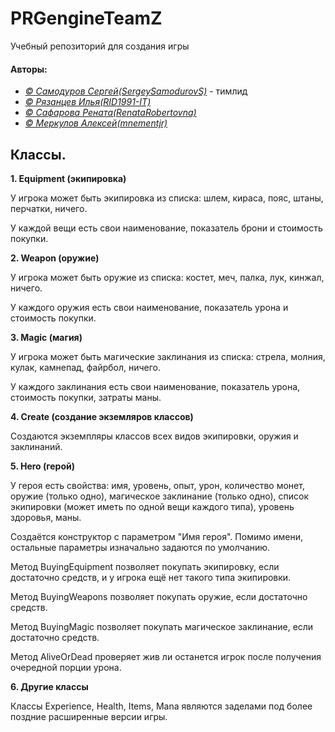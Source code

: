 # PRGengineTeamZ
Учебный репозиторий для создания игры

#### Авторы:
+ [*© Самодуров Сергей\(SergeySamodurovS\)*](https://github.com/SergeySamodurovS) - тимлид
+ [*© Рязанцев Илья\(RID1991-IT\)*](https://github.com/RID1991-IT)
+ [*© Сафарова Рената\(RenataRobertovna\)*](https://github.com/RenataRobertovna)
+ [*© Меркулов Алексей\(mnementjr\)*](https://github.com/mnementjr)

## Классы.

**1. Equipment (экипировка)**

У игрока может быть экипировка из списка: шлем, кираса, пояс, штаны, перчатки, ничего.

У каждой вещи есть свои наименование, показатель брони и стоимость покупки.

**2. Weapon (оружие)**

У игрока может быть оружие из списка: костет, меч, палка, лук, кинжал, ничего.

У каждого оружия есть свои наименование, показатель урона и стоимость покупки. 

**3. Magic (магия)**

У игрока может быть магические заклинания из списка: стрела, молния, кулак, камнепад, файрбол, ничего.

У каждого заклинания есть свои наименование, показатель урона, стоимость покупки, затраты маны.

**4. Create (создание экземляров классов)**

Создаются экземпляры классов всех видов экипировки, оружия и заклинаний. 

**5. Hero (герой)**

У героя есть свойства: имя, уровень, опыт, урон, количество монет, оружие (только одно), магическое заклинание (только одно), список экипировки (может иметь по одной вещи каждого типа), уровень здоровья, маны.

Создаётся конструктор с параметром "Имя героя". Помимо имени, остальные параметры изначально задаются по умолчанию. 

Метод BuyingEquipment позволяет покупать экипировку, если достаточно средств, и у игрока ещё нет такого типа экипировки.

Метод BuyingWeapons позволяет покупать оружие, если достаточно средств.

Метод BuyingMagic позволяет покупать магическое заклинание, если достаточно средств.

Метод AliveOrDead проверяет жив ли останется игрок после получения очередной порции урона.

**6. Другие классы**

Классы Experience, Health, Items, Mana являются заделами под более поздние расширенные версии игры.
